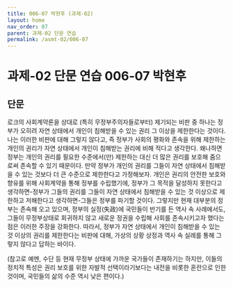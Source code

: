 ```yaml
---
title: 006-07 박현후 (과제-02)
layout: home
nav_order: 07
parent: 과제-02 단문 연습
permalink: /asmt-02/006-07
---
```


# 과제-02 단문 연습 006-07 박현후 

## 단문
로크의 사회계약론을 상대로 (특히 무정부주의자들로부터) 제기되는 비판 중 하나는 정부가 오히려 자연 상태에서 개인이 침해받을 수 있는 권리 그 이상을 제한한다는 것이다. 나는 이러한 비판에 대해 그렇지 않다고, 즉 정부가 사회의 평화와 존속을 위해 제한하는 개인의 권리가 자연 상태에서 개인이 침해받는 권리에 비해 적다고 생각한다. 왜나하면 정부는 개인의 권리를 필요한 수준에서(만) 제한하는 대신 더 많은 권리를 보호해 줌으로써 존속할 수 있기 때문이다. 만약 정부가 개인의 권리를 그들이 자연 상태에서 침해받을 수 있는 것보다 더 큰 수준으로 제한한다고 가정해보자. 개인은 권리의 안전한 보호와 향유를 위해 사회계약을 통해 정부를 수립했기에, 정부가 그 목적을 달성하지 못한다고 생각하면-정부가 그들의 권리를 그들이 자연 상태에서 침해받을 수 있는 것 이상으로 제한하고 저해한다고 생각하면-그들은 정부를 파기할 것이다. 그렇지만 현재 대부분의 정부는 존속해 오고 있으며, 정부의 실정(失政)에 국민들이 반기를 든 역사 속 사례에서도, 그들이 무정부상태로 회귀하지 않고 새로운 정권을 수립해 사회를 존속시키고자 했다는 점은 이러한 주장을 강화한다. 따라서, 정부가 자연 상태에서 개인이 침해받을 수 있는 것 이상의 권리를 제한한다는 비판에 대해, 가상의 상황 상정과 역사 속 실례를 통해 그렇지 않다고 답하는 바이다. 

(참고로 예멘, 수단 등 현재 무정부 상태에 가까운 국가들이 존재하기는 하지만, 이들의 정치적 특성은 권리 보호를 위한 자발적 선택이라기보다는 내전을 비롯한 혼란으로 인한 것이며, 국민들의 삶의 수준 역시 낮은 편이다.)

